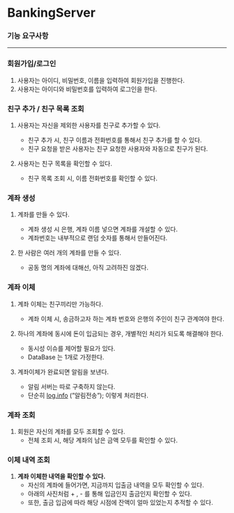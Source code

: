 # BankingServer

### 기능 요구사항

---

### 회원가입/로그인

1. 사용자는 아이디, 비밀번호, 이름을 입력하여 회원가입을 진행한다.
2. 사용자는 아이디와 비밀번호를 입력하여 로그인을 한다.

### 친구 추가 / 친구 목록 조회

1. 사용자는 자신을 제외한 사용자를 친구로 추가할 수 있다.
    - 친구 추가 시, 친구 이름과 전화번호를 통해서 친구 추가를 할 수 있다.
    - 친구 요청을 받은 사용자는 친구 요청한 사용자와 자동으로 친구가 된다.
    
2. 사용자는 친구 목록을 확인할 수 있다.
    - 친구 목록 조회 시, 이름 전화번호를 확인할 수 있다.

### 계좌 생성

1. 계좌를 만들 수 있다.
    - 계좌 생성 시 은행, 계좌 이름 넣으면 계좌를 개설할 수 있다.
    - 계좌번호는 내부적으로 랜덤 숫자를 통해서 만들어진다.
    
2. 한 사람은 여러 개의 계좌를 만들 수 있다.
    - 공동 명의 계좌에 대해선, 아직 고려하진 않겠다.
    

### 계좌 이체

1. 계좌 이체는 친구끼리만 가능하다.
    - 계좌 이체 시, 송금하고자 하는 계좌 번호와 은행의 주인이 친구 관계여야 한다.
    
2. 하나의 계좌에 동시에 돈이 입금되는 경우, 개별적인 처리가 되도록 해결해야 한다.
    - 동시성 이슈를 제어할 필요가 있다.
    - DataBase 는 1개로 가정한다.
    
3. 계좌이체가 완료되면 알림을 보낸다.
    - 알림 서버는 따로 구축하지 않는다.
    - 단순히 [log.info](http://log.info) (”알림전송”); 이렇게 처리한다.
    

### 계좌 조회

1. 회원은 자신의 계좌를 모두 조회할 수 있다.
    - 전체 조회 시, 해당 계좌의 남은 금액 모두를 확인할 수 있다.

### 이체 내역 조회

1. **계좌 이체한 내역을 확인할 수 있다.**
    - 자신의 계좌에 들어가면, 지금까지 입출금 내역을 모두 확인할 수 있다.
    - 아래의 사진처럼 + , - 를 통해 입금인지 출금인지 확인할 수 있다.
    - 또한, 출금 입금에 따라 해당 시점에 잔액이 얼마 있었는지 추적할 수 있다.



